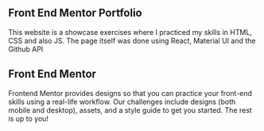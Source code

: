 ## Front End Mentor Portfolio

This website is a showcase exercises where I practiced my skills in HTML, CSS and also JS. The page itself was done using React, Material UI and the Github API

## Front End Mentor

Frontend Mentor provides designs so that you can practice your front-end skills using a real-life workflow. Our challenges include designs (both mobile and desktop), assets, and a style guide to get you started. The rest is up to you!
